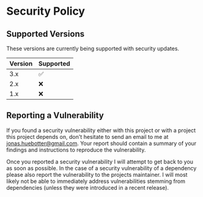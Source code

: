 # Security Policy

## Supported Versions

These versions are currently being supported with security updates.

| Version | Supported          |
| ------- | ------------------ |
| 3.x     | :white_check_mark: |
| 2.x     | :x:                |
| 1.x     | :x:                |

## Reporting a Vulnerability

If you found a security vulnerability either with this project or with a project this project depends on, don't hesitate to send an email to me at jonas.huebotter@gmail.com.
Your report should contain a summary of your findings and instructions to reproduce the vulnerability.

Once you reported a security vulnerability I will attempt to get back to you as soon as possible.
In the case of a security vulnerability of a dependency please also report the vulnerability to the projects maintainer.
I will most likely not be able to immediately address vulnerabilities stemming from dependencies (unless they were introduced in a recent release).
